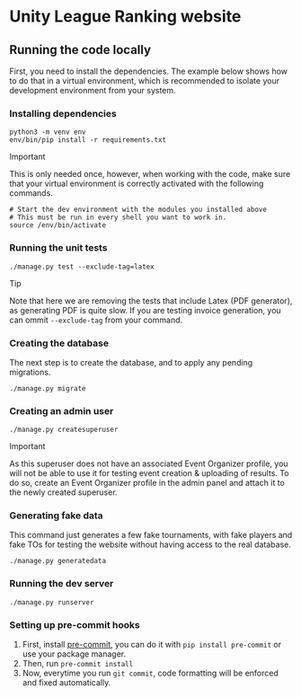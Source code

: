 # Unity League Ranking website

## Running the code locally

First, you need to install the dependencies. The example below shows how to do
that in a virtual environment, which is recommended to isolate your development
environment from your system.

### Installing dependencies

```shell
python3 -m venv env
env/bin/pip install -r requirements.txt
```

> [!IMPORTANT]
> This is only needed once, however, when working with the code, make sure that
> your virtual environment is correctly activated with the following commands.

```shell
# Start the dev environment with the modules you installed above
# This must be run in every shell you want to work in.
source /env/bin/activate
```

### Running the unit tests

```shell
./manage.py test --exclude-tag=latex
```

> [!TIP]
> Note that here we are removing the tests that include Latex (PDF generator), as
> generating PDF is quite slow. If you are testing invoice generation, you can
> ommit `--exclude-tag` from your command.

### Creating the database

The next step is to create the database, and to apply any pending migrations.

```shell
./manage.py migrate
```

### Creating an admin user

```shell
./manage.py createsuperuser
```

> [!IMPORTANT]
> As this superuser does not have an associated Event Organizer profile, you
> will not be able to use it for testing event creation & uploading of results.
> To do so, create an Event Organizer profile in the admin panel and attach it
> to the newly created superuser.

### Generating fake data

This command just generates a few fake tournaments, with fake players and fake TOs for testing the website without having access to the real database.

```shell
./manage.py generatedata
```

### Running the dev server

```shell
./manage.py runserver
```

### Setting up pre-commit hooks

1. First, install [pre-commit](https://pre-commit.com/), you can do it with `pip install pre-commit` or use your package manager.
2. Then, run `pre-commit install`
3. Now, everytime you run `git commit`, code formatting will be enforced and fixed automatically.
